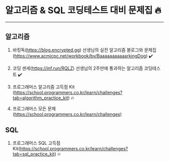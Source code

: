 # 알고리즘 & SQL 코딩테스트 대비 문제집 🔥

---

## 알고리즘

1. 바킹독(https://blog.encrypted.gg) 선생님의 실전 알고리즘 블로그와 문제집 (https://www.acmicpc.net/workbook/by/BaaaaaaaaaaarkingDog) ✔️

2. 코딩 센세(https://inf.run/RQLZ) 선생님의 2주만에 통과하는 알고리즘 코딩테스트 ✔️

3. 프로그래머스 알고리즘 고득점 Kit (https://school.programmers.co.kr/learn/challenges?tab=algorithm_practice_kit) 🔥

4. 프로그래머스 모든 문제 (https://school.programmers.co.kr/learn/challenges)

## SQL

1. 프로그래머스 SQL 고득점 Kit(https://school.programmers.co.kr/learn/challenges?tab=sql_practice_kit) 🔥
